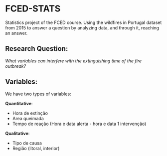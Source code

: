 # FCED-STATS

Statistics project of the FCED course.
Using the wildfires in Portugal dataset from 2015 to answer a question by analyzing data, and through it, reaching an answer.

## Research Question:
*What variables can interfere with the extinguishing time of the fire outbreak?*

## Variables:
We have two types of variables:

**Quantitative**:
- Hora de extinção
- Area queimada
- Tempo de reação (Hora e data alerta - hora e data 1 intervenção)

**Qualitative**:
- Tipo de causa
- Região (litoral, interior)
